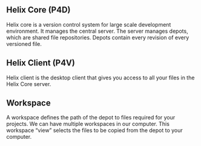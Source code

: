 ## Helix Core (P4D)

Helix core is a version control system for large scale development environment.
It manages the central server. The server manages depots, which are shared file repositories.
Depots contain every revision of every versioned file.

## Helix Client (P4V)

Helix client is the desktop client that gives you access to all your files in the Helix Core server.

## Workspace

A workspace defines the path of the depot to files required for your projects. We can have multiple workspaces
in our computer. This workspace “view” selects the files to be copied from the depot to your computer.
